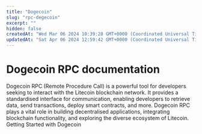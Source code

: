 ```yaml
---
title: "Dogecoin"
slug: "rpc-degecoin"
excerpt: ""
hidden: false
createdAt: "Wed Mar 06 2024 10:39:28 GMT+0000 (Coordinated Universal Time)"
updatedAt: "Sat Apr 06 2024 12:59:42 GMT+0000 (Coordinated Universal Time)"
---
```

# Dogecoin RPC documentation

Dogecoin RPC (Remote Procedure Call) is a powerful tool for developers seeking to interact with the Litecoin blockchain network. It provides a standardised interface for communication, enabling developers to retrieve data, send transactions, deploy smart contracts, and more. Dogecoin RPC plays a vital role in building decentralised applications, integrating blockchain functionality, and exploring the diverse ecosystem of Litecoin. Getting Started with Dogecoin&#x20;
